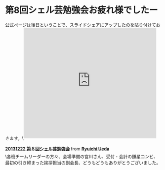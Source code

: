 # 第8回シェル芸勉強会お疲れ様でしたー
公式ページは後日ということで、スライドシェアにアップしたのを貼り付けておきます。\\<iframe src="http://www.slideshare.net/slideshow/embed_code/29426544" width="427" height="356" frameborder="0" marginwidth="0" marginheight="0" scrolling="no" style="border:1px solid #CCC;border-width:1px 1px 0;margin-bottom:5px" allowfullscreen> </iframe> <div style="margin-bottom:5px"> <strong> <a href="https://www.slideshare.net/ryuichiueda/20131222-8" target="_blank">20131222 第８回シェル芸勉強会</a> </strong> from <strong><a href="http://www.slideshare.net/ryuichiueda" target="_blank">Ryuichi Ueda</a></strong> </div>\\各班チームリーダーの方々、会場準備の宮川さん、受付・会計の鎌星コンビ、最初の引き締まった挨拶担当の副会長、どうもどうもありがとうございました。
